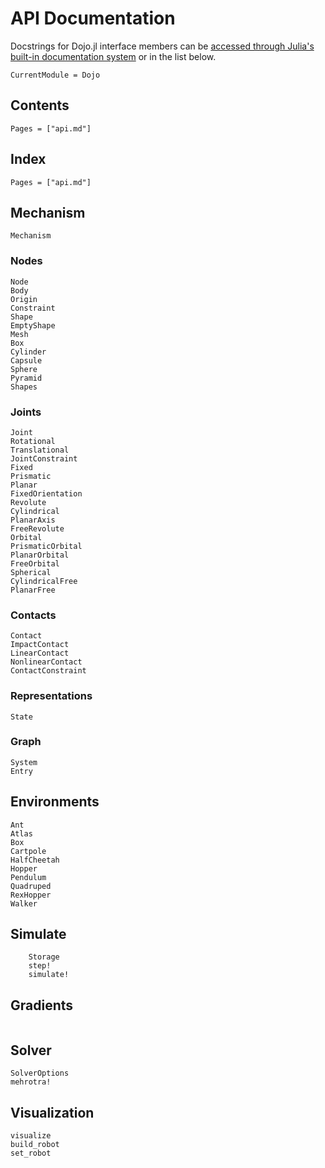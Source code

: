 # API Documentation

Docstrings for Dojo.jl interface members can be [accessed through Julia's built-in documentation system](https://docs.julialang.org/en/v1/manual/documentation/index.html#Accessing-Documentation-1) or in the list below.

```@meta
CurrentModule = Dojo
```

## Contents

```@contents
Pages = ["api.md"]
```

## Index

```@index
Pages = ["api.md"]
```

## Mechanism

```@docs
Mechanism
```

### Nodes 
```@docs
Node
Body
Origin
Constraint
Shape
EmptyShape 
Mesh
Box
Cylinder 
Capsule
Sphere
Pyramid
Shapes
```

### Joints
```@docs
Joint 
Rotational 
Translational
JointConstraint 
Fixed
Prismatic
Planar
FixedOrientation
Revolute
Cylindrical
PlanarAxis
FreeRevolute
Orbital
PrismaticOrbital
PlanarOrbital
FreeOrbital
Spherical
CylindricalFree
PlanarFree
```

### Contacts
```@docs
Contact 
ImpactContact
LinearContact 
NonlinearContact
ContactConstraint
```

### Representations
```@docs
State
```

### Graph 
```@docs 
System
Entry
```

## Environments 
```@docs
Ant
Atlas 
Box 
Cartpole
HalfCheetah
Hopper 
Pendulum
Quadruped 
RexHopper 
Walker 
```

## Simulate
```@docs
    Storage 
    step!
    simulate! 
```

## Gradients
```@docs
```

## Solver 
```@docs
SolverOptions
mehrotra!
```

## Visualization
```@docs
visualize
build_robot 
set_robot
```


